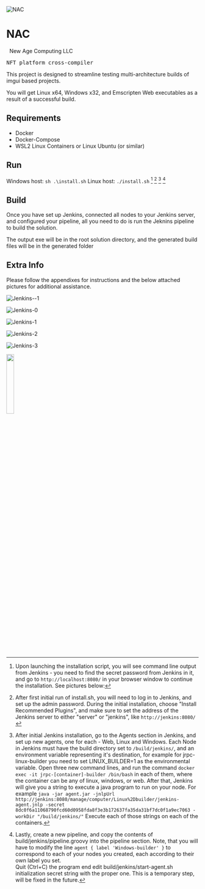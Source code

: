 

![NAC](https://user-images.githubusercontent.com/63042547/215357605-72fe88a0-68ee-468e-90f0-fee1ff3b96ed.png)

# NAC
&nbsp;
New Age Computing LLC
<pre>
NFT platform cross-compiler
</pre>
This project is designed to streamline testing multi-architecture builds of imgui based projects.

You will get Linux x64, Windows x32, and Emscripten Web executables as a result of a successful build.

## Requirements
- Docker
- Docker-Compose
- WSL2 Linux Containers or Linux Ubuntu (or similar)

## Run 
Windows host:
```sh .\install.sh``` 
Linux host:
```./install.sh``` [^1] [^2] [^3] [^4]

## Build
Once you have set up Jenkins, connected all nodes to your Jenkins server, and configured your pipeline, all you need to do is run the Jeknins pipeline to build the solution. 

The output exe will be in the root solution directory, and the generated build files will be in the generated folder

## Extra Info
Please follow the appendixes for instructions and the below attached pictures for additional assistance.

[^1]: Upon launching the installation script, you will see command line output from Jenkins - you need to find the secret password from Jenkins in it, and go to `http://localhost:8080/` in your browser window to continue the installation. See pictures below:

![Jenkins--1](https://user-images.githubusercontent.com/63042547/215334738-74a6aaf4-06f3-4297-a1a9-fd7997e9bfd9.png)

![Jenkins-0](https://user-images.githubusercontent.com/63042547/215334760-34e9f4cf-a1d9-4d36-b7ff-b71f04efcf65.png)

![Jenkins-1](https://user-images.githubusercontent.com/63042547/215334781-b5242cce-cbbc-413f-a691-04715b5605a0.png)

![Jenkins-2](https://user-images.githubusercontent.com/63042547/215334790-718e5c88-7bfa-4496-99e3-1604fbd4085c.png)

![Jenkins-3](https://user-images.githubusercontent.com/63042547/215335257-569400c7-4105-413b-bcff-3fad2398df62.png)


[^2]: After first initial run of install.sh, you will need to log in to Jenkins, and set up the admin password. During the initial installation, choose "Install Recommended Plugins", and make sure to set the address of the Jenkins server to either "server" or "jenkins", like `http://jenkins:8080/` 

[^3]: After initial Jenkins installation, go to the Agents section in Jenkins, and set up new agents, one for each - Web, Linux and Windows.
Each Node in Jenkins must have the build directory set to `/build/jenkins/`, and an environment variable representing it's destination, for example for jrpc-linux-builder you need to set LINUX_BUILDER=1 as the environmental variable.
Open three new command lines, and run the command ```docker exec -it jrpc-[container]-builder /bin/bash``` in each of them, where the container can be any of linux, windows, or web.
After that, Jenkins will give you a string to execute a java program to run on your node. For example ```java -jar agent.jar -jnlpUrl http://jenkins:8080/manage/computer/Linux%2Dbuilder/jenkins-agent.jnlp -secret 8dc0f6a11068790fcd60d0958fda8f3e3b172637fa35da31bf7dc0f1a9ec7063 -workDir "/build/jenkins/"```
Execute each of those strings on each of the containers.

[^4]: Lastly, create a new pipeline, and copy the contents of build/jenkins/pipeline.groovy into the pipeline section. Note, that you will have to modify the line ```agent { label 'Windows-builder' }``` to correspond to each of your nodes you created, each according to their own label you set.  
Quit (Ctrl+C) the program end edit build/jenkins/start-agent.sh initialization secret string with the proper one. This is a temporary step, will be fixed in the future.

<p align="left">
<img src="https://user-images.githubusercontent.com/63042547/215356555-a29e78c9-8197-462a-8e73-fbaf86af9b1b.gif" width=20% height=20%>
</p>
